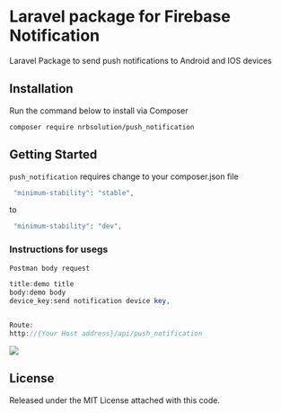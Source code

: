 # Laravel package for Firebase Notification
Laravel Package to send push notifications to Android and IOS devices



## Installation ##

Run the command below to install via Composer

```shell
composer require nrbsolution/push_notification
```

## Getting Started ##

`push_notification` requires change to your composer.json file 
```php
 "minimum-stability": "stable",
```
to
```php
 "minimum-stability": "dev",
```
### Instructions for usegs  ###
```php
Postman body request

title:demo title
body:demo body
device_key:send notification device key,


Route: 
http://{Your Host address}/api/push_notification
```
<img src="https://i.ibb.co/tbz67GZ/Screenshot-2023-01-31-174005.png"/>

## License ##

Released under the MIT License attached with this code.
